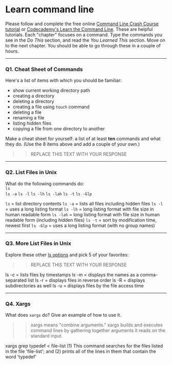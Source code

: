 # Learn command line

Please follow and complete the free online [Command Line Crash Course
tutorial](https://web.archive.org/web/20160708171659/http://cli.learncodethehardway.org/book/) or [Codecademy's Learn the Command Line](https://www.codecademy.com/learn/learn-the-command-line). These are helpful tutorials. Each "chapter" focuses on a command. Type the commands you see in the _Do This_ section, and read the _You Learned This_ section. Move on to the next chapter. You should be able to go through these in a couple of hours.

---

### Q1.  Cheat Sheet of Commands  

Here's a list of items with which you should be familiar:  
* show current working directory path
* creating a directory
* deleting a directory
* creating a file using `touch` command
* deleting a file
* renaming a file
* listing hidden files
* copying a file from one directory to another

Make a cheat sheet for yourself: a list of at least **ten** commands and what they do.  (Use the 8 items above and add a couple of your own.)  

> > REPLACE THIS TEXT WITH YOUR RESPONSE

---

### Q2.  List Files in Unix   

What do the following commands do:  
`ls`  
`ls -a` 
`ls -l` 
`ls -lh` 
`ls -lah` 
`ls -t` 
`ls -Glp`  

> > 

`ls` = list directory contents 
`ls -a` = lists all files including hidden files 
`ls -l` = uses a long listing format
`ls -lh` = long listing format with file size in human readable form
`ls -lah` = long listing format with file size in human readable form (including hidden files)
`ls -t` = sort by modification time, newest first
`ls -Glp` =  uses a long listing format (with no group names)

---

### Q3.  More List Files in Unix  

Explore these other [ls options](http://www.techonthenet.com/unix/basic/ls.php) and pick 5 of your favorites:

> > REPLACE THIS TEXT WITH YOUR RESPONSE

ls -c = lists files by timestamps
ls -m = displays the names as a comma-separated list
ls -r = displays files in reverse order
ls -R = displays subdirectories as well
ls -u = displays files by the file access time

---

### Q4.  Xargs   

What does `xargs` do? Give an example of how to use it.

> > xargs means "combine arguments."  xargs builds and executes command lines by gathering together arguments it reads on the standard input.

xargs grep typedef < file-list
(1) This command searches for the files listed in the file 'file-list'; and
(2) prints all of the lines in them that contain the word 'typedef'

 

